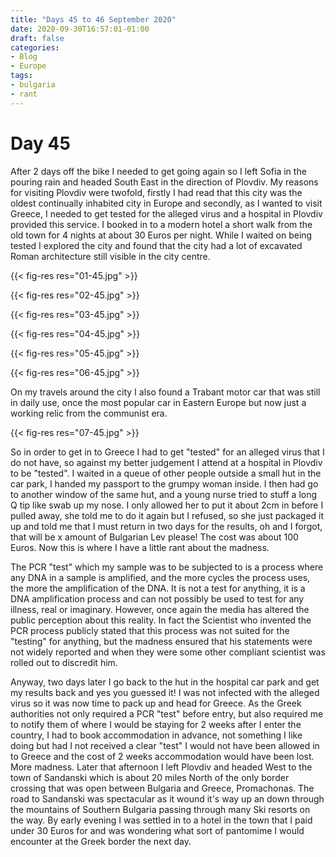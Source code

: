 ```yaml
---
title: "Days 45 to 46 September 2020"
date: 2020-09-30T16:57:01-01:00
draft: false
categories:
- Blog
- Europe
tags:
- bulgaria
- rant
---
```


# Day 45

After 2 days off the bike I needed to get going again so I left Sofia in the pouring rain and headed South East in the direction of Plovdiv. My reasons for visiting Plovdiv were twofold, firstly I had read that this city was the oldest continually inhabited city in Europe and secondly, as I wanted to visit Greece, I needed to get tested for the alleged virus and a hospital in Plovdiv provided this service. I booked in to a modern hotel a short walk from the old town for 4 nights at about 30 Euros per night. While I waited on being tested I explored the city and found that the city had a lot of excavated Roman architecture still visible in the city centre.

{{< fig-res res="01-45.jpg" >}}

<!--more-->

{{< fig-res res="02-45.jpg" >}}

{{< fig-res res="03-45.jpg" >}}

{{< fig-res res="04-45.jpg" >}}

{{< fig-res res="05-45.jpg" >}}

{{< fig-res res="06-45.jpg" >}}

On my travels around the city I also found a Trabant motor car that was still in daily use, once the most popular car in Eastern Europe but now just a working relic from the communist era.

{{< fig-res res="07-45.jpg" >}}

So in order to get in to Greece I had to get "tested" for an alleged virus that I do not have, so against my better judgement I attend at a hospital in Plovdiv to be "tested". I waited in a queue of other people outside a small hut in the car park, I handed my passport to the grumpy woman inside. I then had go to another window of the same hut, and a young nurse tried to stuff a long Q tip like swab up my nose. I only allowed her to put it about 2cm in before I pulled away, she told me to do it again but I refused, so she just packaged it up and told me that I must return in two days for the results, oh and I forgot, that will be x amount of Bulgarian Lev please! The cost was about 100 Euros. Now this is where I have a little rant about the madness. 

The PCR "test" which my sample was to be subjected to is a process where any DNA in a sample is amplified, and the more cycles the process uses, the more the amplification of the DNA. It is not a test for anything, it is a DNA amplification process and can not possibly be used to test for any illness, real or imaginary. However, once again the media has altered the public perception about this reality. In fact the Scientist who invented the PCR process publicly stated that this process was not suited for the "testing" for anything, but the madness ensured that his statements were not widely reported and when they were some other compliant scientist was rolled out to discredit him.

Anyway, two days later I go back to the hut in the hospital car park and get my results back and yes you guessed it! I was not infected with the alleged virus so it was now time to pack up and head for Greece. As the Greek authorities not only required a PCR "test" before entry, but also required me to notify them of where I would be staying for 2 weeks after I enter the country, I had to book accommodation in advance, not something I like doing but had I not received a clear "test" I would not have been allowed in to Greece and the cost of 2 weeks accommodation would have been lost. More madness. Later that afternoon I left Plovdiv and headed West to the town of Sandanski which is about 20 miles North of the only border crossing that was open between Bulgaria and Greece, Promachonas. The road to Sandanski was spectacular as it wound it's way up an down through the mountains of Southern Bulgaria passing through many Ski resorts on the way. By early evening I was settled in to a hotel in the town that I paid under 30 Euros for and was wondering what sort of pantomime I would encounter at the Greek border the next day.
